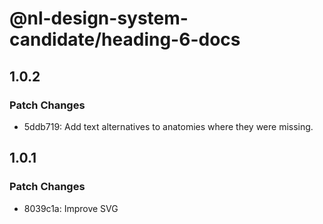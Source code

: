 # @nl-design-system-candidate/heading-6-docs

## 1.0.2

### Patch Changes

- 5ddb719: Add text alternatives to anatomies where they were missing.

## 1.0.1

### Patch Changes

- 8039c1a: Improve SVG
